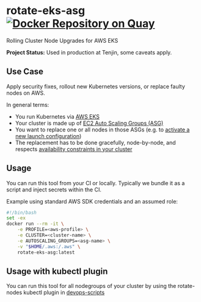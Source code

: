 # rotate-eks-asg [![Docker Repository on Quay](https://quay.io/repository/tenjin/rotate-eks-asg/status "Docker Repository on Quay")](https://quay.io/repository/tenjin/rotate-eks-asg)

Rolling Cluster Node Upgrades for AWS EKS

**Project Status:** Used in production at Tenjin, some caveats apply.

## Use Case

Apply security fixes, rollout new Kubernetes versions, or replace faulty nodes on AWS.

In general terms:

- You run Kubernetes via [AWS EKS](https://aws.amazon.com/eks/)
- Your cluster is made up of [EC2 Auto Scaling Groups (ASG)](https://docs.aws.amazon.com/autoscaling/ec2/userguide/AutoScalingGroup.html)
- You want to replace one or all nodes in those ASGs (e.g. to [activate a new launch configuration](https://docs.aws.amazon.com/autoscaling/ec2/userguide/LaunchConfiguration.html))
- The replacement has to be done gracefully, node-by-node, and respects [availability constraints in your cluster](https://kubernetes.io/docs/tasks/run-application/configure-pdb/)

## Usage

You can run this tool from your CI or locally. Typically we bundle it as a script and inject secrets within the CI.

Example using standard AWS SDK credentials and an assumed role:

```bash
#!/bin/bash
set -ex
docker run --rm -it \
    -e PROFILE=<aws-profile> \
    -e CLUSTER=<cluster-name> \
    -e AUTOSCALING_GROUPS=<asg-name> \
    -v "$HOME/.aws:/.aws" \
    rotate-eks-asg:latest
```

## Usage with kubectl plugin

You can run this tool for all nodegroups of your cluster by using the rotate-nodes kubectl plugin in [devops-scripts](https://github.com/MindTickle/devops-scripts)